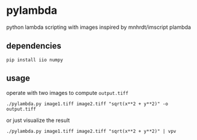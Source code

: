 # pylambda
python lambda scripting with images inspired by mnhrdt/imscript plambda


## dependencies

    pip install iio numpy


## usage

operate with two images to compute `output.tiff`

    ./pylambda.py image1.tiff image2.tiff "sqrt(x**2 + y**2)" -o output.tiff

or just visualize the result

    ./pylambda.py image1.tiff image2.tiff "sqrt(x**2 + y**2)" | vpv
    
